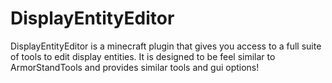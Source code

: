 # DisplayEntityEditor

DisplayEntityEditor is a minecraft plugin that gives you access to a full suite of tools to edit display entities.
It is designed to be feel similar to ArmorStandTools and provides similar tools and gui options!
